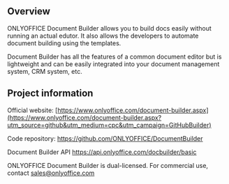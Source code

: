 ## Overview

ONLYOFFICE Document Builder allows you to build docs easily without running an actual edutor. It also allows the developers to automate document building using the templates. 

Document Builder has all the features of a common document editor but is lightweight and can be easily integrated into your document management system, CRM system, etc. 

## Project information

Official website: [https://www.onlyoffice.com/document-builder.aspx](https://www.onlyoffice.com/document-builder.aspx?utm_source=github&utm_medium=cpc&utm_campaign=GitHubBuilder)

Code repository: https://github.com/ONLYOFFICE/DocumentBuilder

Document Builder API https://api.onlyoffice.com/docbuilder/basic

ONLYOFFICE Document Builder is dual-licensed. For commercial use, contact sales@onlyoffice.com
